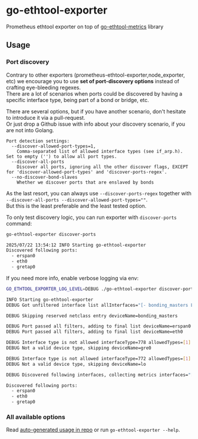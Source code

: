 # go-ethtool-exporter

Prometheus ethtool exporter on top of [go-ethtool-metrics](https://github.com/newrushbolt/go-ethtool-metrics) library

## Usage

### Port discovery

Contrary to other exporters (prometheus-ethtool-exporter,node_exporter, etc) we encourage you to use **set of port-discovery options** instead of crafting eye-bleeding regexes.  
There are a lot of scenarios when ports could be discovered by having a specific interface type, being part of a bond or bridge, etc.

There are several options, but if you have another scenario, don't hesitate to introduce it via a pull-request.  
Or just drop a Github issue with info about your discovery scenario, if you are not into Golang.

```
Port detection settings:
  --discover-allowed-port-types=1,
    Comma-separated list of allowed interface types (see if_arp.h). Set to empty ('') to allow all port types.
  --discover-all-ports
    Discover all ports, ignoring all the other discover flags, EXCEPT for 'discover-allowed-port-types' and 'discover-ports-regex'.
  --no-discover-bond-slaves
    Whether we discover ports that are enslaved by bonds
```

As the last resort, you can always use `--discover-ports-regex` together with `--discover-all-ports --discover-allowed-port-types=""`.  
But this is the least preferable and the least tested option.

To only test discovery logic, you can run exporter with `discover-ports` command:

```bash
go-ethtool-exporter discover-ports

2025/07/22 13:54:12 INFO Starting go-ethtool-exporter
Discovered following ports:
  - erspan0
  - eth0
  - gretap0
```

If you need more info, enable verbose logging via env:

```bash
GO_ETHTOOL_EXPORTER_LOG_LEVEL=DEBUG ./go-ethtool-exporter discover-ports

INFO Starting go-ethtool-exporter
DEBUG Got unfiltered interface list allInterfaces="[- bonding_masters L erspan0 L eth0 L gre0 L gretap0 L ip6_vti0 L ip6gre0 L ip6tnl0 L ip_vti0 L lo L sit0 L tunl0]"

DEBUG Skipping reserved netclass entry deviceName=bonding_masters

DEBUG Port passed all filters, adding to final list deviceName=erspan0
DEBUG Port passed all filters, adding to final list deviceName=eth0

DEBUG Interface type is not allowed interfaceType=778 allowedTypes=[1] devicePath=/sys/class/net/gre0
DEBUG Not a valid device type, skipping deviceName=gre0

DEBUG Interface type is not allowed interfaceType=772 allowedTypes=[1] devicePath=/sys/class/net/lo
DEBUG Not a valid device type, skipping deviceName=lo

DEBUG Discovered following interfaces, collecting metrics interfaces="[erspan0 eth0 gretap0]"

Discovered following ports:
  - erspan0
  - eth0
  - gretap0
```

### All available options

Read [auto-generated usage in repo](exporter_help.go) or run `go-ethtool-exporter --help`.
